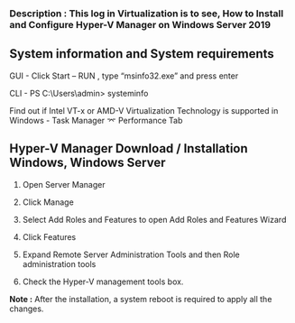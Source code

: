 
### Description : This log in Virtualization is to see, How to Install and Configure Hyper-V Manager on Windows Server 2019

## System information and System requirements

GUI - Click Start – RUN , type “msinfo32.exe” and press enter

CLI - PS C:\Users\admin> systeminfo

Find out if Intel VT-x or AMD-V Virtualization Technology is supported in Windows - Task Manager ⌤ Performance Tab

## Hyper-V Manager Download / Installation Windows, Windows Server

1.  Open Server Manager
    
2.  Click Manage
    
3.  Select Add Roles and Features to open Add Roles and Features Wizard
    
4.  Click Features
    
5.  Expand Remote Server Administration Tools and then Role administration tools
    
6.  Check the Hyper-V management tools box.
    

**Note :** After the installation, a system reboot is required to apply all the changes.

  
